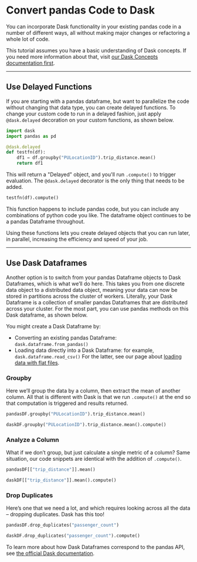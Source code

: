 # Convert pandas Code to Dask

You can incorporate Dask functionality in your existing pandas code in a number of different ways, all without making major changes or refactoring a whole lot of code.

This tutorial assumes you have a basic understanding of Dask concepts. If you need more information about that, visit [our Dask Concepts documentation first](<docs/Reference/dask_concepts.md>).

***

## Use Delayed Functions
If you are starting with a pandas dataframe, but want to parallelize the code without changing that data type, you can create delayed functions.  To change your custom code to run in a delayed fashion, just apply `@dask.delayed` decoration on your custom functions, as shown below. 

```python
import dask 
import pandas as pd

@dask.delayed
def testfn(df):
    df1 = df.groupby("PULocationID").trip_distance.mean()
    return df1
```
This will return a "Delayed" object, and you'll run `.compute()` to trigger evaluation. The `@dask.delayed` decorator is the only thing that needs to be added.

```python
testfn(df).compute()
```

This function happens to include pandas code, but you can include any combinations of python code you like. The dataframe object continues to be a pandas Dataframe throughout.

Using these functions lets you create delayed objects that you can run later, in parallel, increasing the efficiency and speed of your job.

***

## Use Dask Dataframes
Another option is to switch from your pandas Dataframe objects to Dask Dataframes, which is what we’ll do here. This takes you from one discrete data object to a distributed data object, meaning your data can now be stored in partitions across the cluster of workers. Literally, your Dask Dataframe is a collection of smaller pandas Dataframes that are distributed across your cluster. For the most part, you can use pandas methods on this Dask dataframe, as shown below.

You might create a Dask Dataframe by:

* Converting an existing pandas Dataframe: `dask.dataframe.from_pandas()`
* Loading data directly into a Dask Dataframe: for example, `dask.dataframe.read_csv()`
For the latter, see our page about [loading data with flat files](<docs/Examples/LoadData/qs-load-data-local-files.md>).

### Groupby
Here we’ll group the data by a column, then extract the mean of another column. All that is different with Dask is that we run `.compute()` at the end so that computation is triggered and results returned.

```python
pandasDF.groupby("PULocationID").trip_distance.mean()
```

```python
daskDF.groupby("PULocationID").trip_distance.mean().compute()
```

### Analyze a Column
What if we don’t group, but just calculate a single metric of a column? Same situation, our code snippets are identical with the addition of `.compute()`.

```python
pandasDF[["trip_distance"]].mean()
```

```python
daskDF[["trip_distance"]].mean().compute()
```

### Drop Duplicates
Here’s one that we need a lot, and which requires looking across all the data – dropping duplicates. Dask has this too!

```python
pandasDF.drop_duplicates("passenger_count")
```

```python
daskDF.drop_duplicates("passenger_count").compute()
```

To learn more about how Dask Dataframes correspond to the pandas API, see <a href="https://docs.dask.org/en/latest/dataframe-api.html" target='_blank' rel='noopener'>the official Dask documentation</a>.